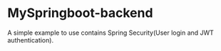 # MySpringboot-backend

A simple example to use contains Spring Security(User login and JWT authentication).
